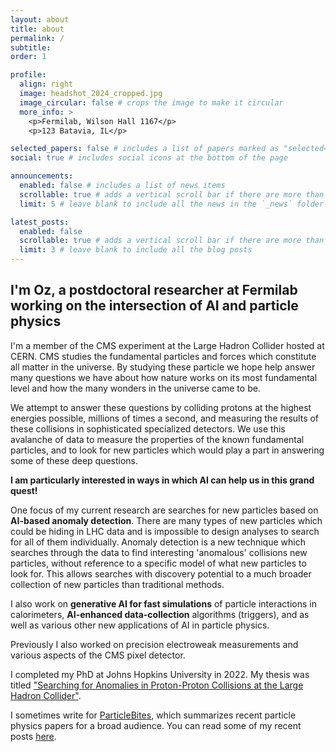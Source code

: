 ```yaml
---
layout: about
title: about
permalink: /
subtitle:
order: 1

profile:
  align: right
  image: headshot_2024_cropped.jpg
  image_circular: false # crops the image to make it circular
  more_info: >
    <p>Fermilab, Wilson Hall 1167</p>
    <p>123 Batavia, IL</p>

selected_papers: false # includes a list of papers marked as "selected={true}"
social: true # includes social icons at the bottom of the page

announcements:
  enabled: false # includes a list of news items
  scrollable: true # adds a vertical scroll bar if there are more than 3 news items
  limit: 5 # leave blank to include all the news in the `_news` folder

latest_posts:
  enabled: false
  scrollable: true # adds a vertical scroll bar if there are more than 3 new posts items
  limit: 3 # leave blank to include all the blog posts
---
```

## I'm Oz, a postdoctoral researcher at Fermilab working on the intersection of AI and particle physics

I'm a member of the CMS experiment at the Large Hadron Collider hosted at CERN. 
CMS studies the fundamental particles and forces which constitute all matter in
the universe. 
By studying these particle we hope help answer many questions we have about how
nature works on its most fundamental level and how the many wonders in the
universe came to be.

We attempt to answer these questions by colliding protons at the highest energies possible, millions
of times a second, and measuring the results of these collisions in
sophisticated specialized detectors.
We use this avalanche of data to measure the properties of the known fundamental particles,
and to look for new particles which would play a part in answering some of these deep questions.

**I am particularly interested in ways in which AI can help us in this grand quest!**


One focus of my current research are searches for new particles based on **AI-based anomaly detection**.
There are many types of new particles which could be hiding in LHC data and is
impossible to design analyses to search for all of them individually. 
Anomaly detection is a new technique which searches through the data to find interesting 'anomalous' collisions new particles, without 
reference to a specific model of what new particles to look for. 
This allows searches with discovery potential to a much broader collection of new particles than traditional methods.  

I also work on **generative AI for fast simulations** of particle interactions in calorimeters,
**AI-enhanced data-collection** algorithms (triggers), 
and as well as various other new applications of AI in particle physics. 

Previously I also worked on precision electroweak measurements and various aspects of the CMS pixel detector.

I completed my PhD at Johns Hopkins University in 2022.
My thesis was titled ["Searching for Anomalies in Proton-Proton Collisions at the Large Hadron Collider"](https://jscholarship.library.jhu.edu/items/4e704274-b8f6-4199-845d-d8d7e3eb1fa7).


I sometimes write for [ParticleBites](https://www.particlebites.com/), which summarizes recent particle physics papers for a broad audience.
 You can read some of my recent posts
[here](https://www.particlebites.com/?author=30). 

